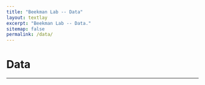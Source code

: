 ```yaml
---
title: "Beekman Lab -- Data"
layout: textlay
excerpt: "Beekman Lab -- Data."
sitemap: false
permalink: /data/
---
```


# Data

---